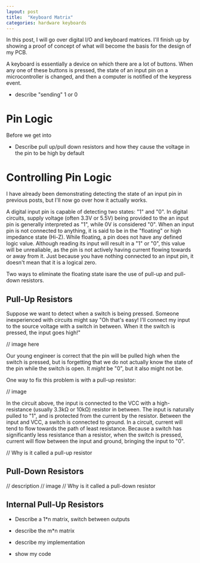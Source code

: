 ```yaml
---
layout: post
title:  "Keyboard Matrix"
categories: hardware keyboards
---
```


In this post, I will go over digital I/O and keyboard matrices. I'll finish up by showing a proof of concept of what will become the basis for the design of my PCB.

A keyboard is essentially a device on which there are a lot of buttons. When any one of these buttons is pressed, the state of an input pin on a microcontroller is changed, and then a computer is notified of the keypress event.

- describe "sending" 1 or 0
# Pin Logic




Before we get into 


- Describe pull up/pull down resistors and how they cause the voltage in the pin to be high by default

# Controlling Pin Logic

I have already been demonstrating detecting the state of an input pin in previous posts, but I'll now go over how it actually works.

A digital input pin is capable of detecting two states: "1" and "0". In digital circuits, supply voltage (often 3.3V or 5.5V) being provided to the an input pin is generally interpreted as "1", while 0V is considered "0".
When an input pin is not connected to anything, it is said to be in the "floating" or high impedance state (Hi-Z). While floating, a pin does not have any defined logic value. Although reading its input will result in a "1" or "0", this value will be unrealiable, as the pin is not actively having current flowing towards or away from it. Just because you have nothing connected to an input pin, it doesn't mean that it is a logical zero.

Two ways to eliminate the floating state isare the use of pull-up and pull-down resistors.

## Pull-Up Resistors

Suppose we want to detect when a switch is being pressed. Someone inexperienced with circuits might say "Oh that's easy! I'll connect my input to the source voltage with a switch in between. When it the switch is pressed, the input goes high!"

// image here

Our young engineer is correct that the pin will be pulled high when the switch is pressed, but is forgetting that we do not actually know the state of the pin while the switch is open. It *might* be "0", but it also might not be.

One way to fix this problem is with a pull-up resistor:

// image

In the circuit above, the input is connected to the VCC with a high-resistance (usually 3.3kΩ or 10kΩ) resistor in between. The input is naturally pulled to "1", and is protected from the current by the resistor. Between the input and VCC, a switch is connected to ground. In a circuit, current will tend to flow towards the path of least resistance. Because a switch has significantly less resistance than a resistor, when the switch is pressed, current will flow between the input and ground, bringing the input to "0".

// Why is it called a pull-up resistor

## Pull-Down Resistors

// description
// image
// Why is it called a pull-down resistor


## Internal Pull-Up Resistors

- Describe a 1*n matrix, switch between outputs

- describe the m*n matrix

- describe my implementation

- show my code